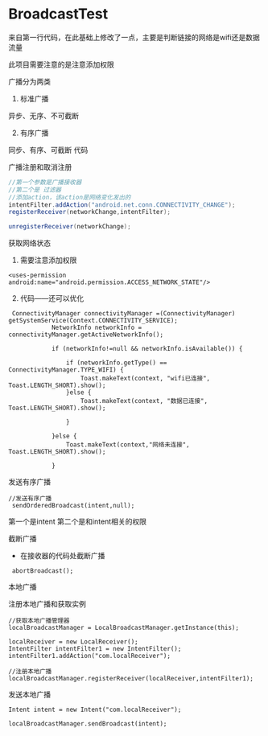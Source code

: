 # BroadcastTest
来自第一行代码，在此基础上修改了一点，主要是判断链接的网络是wifi还是数据流量

此项目需要注意的是注意添加权限

广播分为两类

 1. 标准广播

异步、无序、不可截断

2. 有序广播

同步、有序、可截断
代码

广播注册和取消注册
``` java
//第一个参数是广播接收器  
//第二个是 过滤器
//添加action，该action是网络变化发出的
intentFilter.addAction("android.net.conn.CONNECTIVITY_CHANGE");
registerReceiver(networkChange,intentFilter);

unregisterReceiver(networkChange);
```

获取网络状态
 1.  需要注意添加权限

``` stylus
<uses-permission android:name="android.permission.ACCESS_NETWORK_STATE"/>
```


2. 代码——还可以优化
``` stylus
 ConnectivityManager connectivityManager =(ConnectivityManager) getSystemService(Context.CONNECTIVITY_SERVICE);
            NetworkInfo networkInfo = connectivityManager.getActiveNetworkInfo();

            if (networkInfo!=null && networkInfo.isAvailable()) {

                if (networkInfo.getType() == ConnectivityManager.TYPE_WIFI) {
                    Toast.makeText(context, "wifi已连接", Toast.LENGTH_SHORT).show();
                }else {
                    Toast.makeText(context, "数据已连接", Toast.LENGTH_SHORT).show();

                }

            }else {
                Toast.makeText(context,"网络未连接", Toast.LENGTH_SHORT).show();

            }
```
发送有序广播

``` stylus
//发送有序广播
 sendOrderedBroadcast(intent,null);
```
第一个是intent 第二个是和intent相关的权限

截断广播
- 在接收器的代码处截断广播

``` stylus
 abortBroadcast();
```

本地广播 

注册本地广播和获取实例

``` stylus
//获取本地广播管理器
localBroadcastManager = LocalBroadcastManager.getInstance(this);

localReceiver = new LocalReceiver();
IntentFilter intentFilter1 = new IntentFilter();
intentFilter1.addAction("com.localReceiver");

//注册本地广播
localBroadcastManager.registerReceiver(localReceiver,intentFilter1);

```

发送本地广播

``` stylus
Intent intent = new Intent("com.localReceiver");

localBroadcastManager.sendBroadcast(intent);
```
